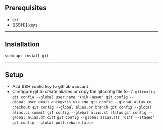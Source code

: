 ## Prerequisites 
- `git` 
- [[SSH]] keys
___
## Installation
`sudo apt install git` 
___
## Setup  
- Add SSH public key to github account
- Configure git to create aliases or copy the gitconfig file to `~/.gitconfig` 
  `git config --global user.name "Anik Hasan"` 
  `git config --global user.email anik@vols.utk.edu` 
  `git config --global alias.co checkout` 
  `git config --global alias.br branch` 
  `git config --global alias.ci commit` 
  `git config --global alias.st status` 
  `git config --global alias.df diff` 
  `git config --global alias.dfs 'diff --staged'` 
  `git config --global pull.rebase false` 
  